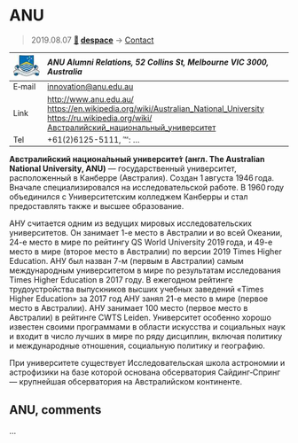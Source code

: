 # ANU
> 2019.08.07 **[🚀](../index/index.md) [despace](index.md)** → [Contact](contact.md)

|[![](f/contact/a/anu_logo1_thumb.jpg)](f/contact/a/anu_logo1.png)|*ANU Alumni Relations, 52 Collins St, Melbourne VIC 3000, Australia*|
|:--|:--|
|E‑mail|<innovation@anu.edu.au>|
|Link|<http://www.anu.edu.au/><br> <https://en.wikipedia.org/wiki/Australian_National_University><br> <https://ru.wikipedia.org/wiki/Австралийский_национальный_университет>|
|Tel|+61(2)6125-5111, ℻: …|

**Австрали́йский национа́льный университе́т (англ. The Australian National University, ANU)** — государственный университет, расположенный в Канберре (Австралия). Создан 1 августа 1946 года. Вначале специализировался на исследовательской работе. В 1960 году объединился с Университетским колледжем Канберры и стал предоставлять также и высшее образование.

АНУ считается одним из ведущих мировых исследовательских университетов. Он занимает 1-е место в Австралии и во всей Океании, 24-е место в мире по рейтингу QS World University 2019 года, и 49-е место в мире (второе место в Австралии) по версии 2019 Times Higher Education. АНУ был назван 7-м (первым в Австралии) самым международным университетом в мире по результатам исследования Times Higher Education в 2017 году. В ежегодном рейтинге трудоустройства выпускников высших учебных заведений «Times Higher Education» за 2017 год АНУ занял 21-е место в мире (первое место в Австралии). АНУ занимает 100 место (первое место в Австралии) в рейтинге CWTS Leiden. Университет особенно хорошо известен своими программами в области искусства и социальных наук и входит в число лучших в мире по ряду дисциплин, включая политику и международные отношения, социальную политику и географию.

При университете существует Исследовательская школа астрономии и астрофизики на базе которой основана обсерватория Сайдинг‑Спринг — крупнейшая обсерватория на Австралийском континенте.


<p style="page-break-after:always"> </p>

## ANU, comments

…

